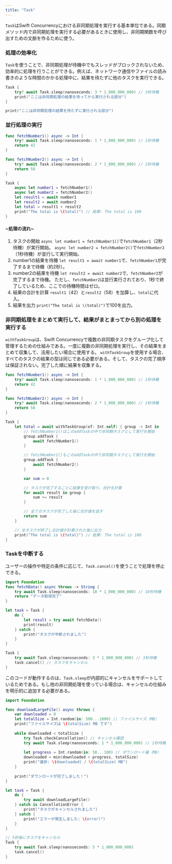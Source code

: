 ```yaml
---
title: "Task"
---
```

`Task`はSwift Concurrencyにおける非同期処理を実行する基本単位である。同期メソッド内で非同期処理を実行する必要があるときに使用し、非同期関数を呼び出すための文脈を作るために使う。
### 処理の効率化
`Task`を使うことで、非同期処理が待機中でもスレッドがブロックされないため、効率的に処理を行うことができる。例えば、ネットワーク通信やファイルの読み書きのような時間のかかる処理中に、結果を待たずに他のタスクを実行できる。
```swift
Task {
    try? await Task.sleep(nanoseconds: 3 * 1_000_000_000) // 3秒待機
    print("ここは非同期処理の結果を待ってから実行される部分")
}

print("ここは非同期処理の結果を待たずに実行される部分")
```
### 並行処理の実行
```swift
func fetchNumber1() async -> Int {
    try? await Task.sleep(nanoseconds: 1 * 1_000_000_000) // 1秒待機
    return 42
}

func fetchNumber2() async -> Int {
    try? await Task.sleep(nanoseconds: 2 * 1_000_000_000) // 2秒待機
    return 58
}

Task {
    async let number1 = fetchNumber1()
    async let number2 = fetchNumber2()
    let result1 = await number1
    let result2 = await number2
    let total = result1 + result2
    print("The total is \(total)") // 結果: The total is 100
}
```
#### ~処理の流れ~
1. タスクの開始
`async let number1 = fetchNumber1()`で`fetchNumber1`（2秒待機）が実行開始。
`async let number2 = fetchNumber2()`で`fetchNumber2`（1秒待機）が並行して実行開始。
2. number1の結果を待機
`let result1 = await number1`で、`fetchNumber1`が完了するまで待機（約2秒）。
3. number2の結果を待機
`let result2 = await number2`で、`fetchNumber2`が完了するまで待機。
ただし、`fetchNumber2`は並行実行されており、1秒で終了しているため、ここでの待機時間はゼロ。
4. 結果の合計を計算
`result1`（42）と`result2`（58）を加算し、`total`に代入。
5. 結果を出力
`print("The total is \(total)")`で100を出力。

### 非同期処理をまとめて実行して、結果がまとまってから別の処理を実行する
`withTaskGroup`は、Swift Concurrencyで複数の非同期タスクをグループ化して管理するための仕組みである。一度に複数の非同期処理を実行し、その結果をまとめて収集して、活用したい場合に使用する。
`withTaskGroup`を使用する場合、すべてのタスクの結果の型は同じである必要がある。そして、タスクの完了順序は保証されない。完了した順に結果を収集する。
```swift
func fetchNumber1() async -> Int {
    try? await Task.sleep(nanoseconds: 1 * 1_000_000_000) // 1秒待機
    return 42
}

func fetchNumber2() async -> Int {
    try? await Task.sleep(nanoseconds: 2 * 1_000_000_000) // 2秒待機
    return 58
}

Task {
    let total = await withTaskGroup(of: Int.self) { group -> Int in
        // fetchNumber1()はこのaddTaskの中で非同期タスクとして実行を開始
        group.addTask {
            await fetchNumber1()
        }

        // fetchNumber2()もこのaddTaskの中で非同期タスクとして実行を開始
        group.addTask {
            await fetchNumber2()
        }

        var sum = 0

        // タスクが完了するごとに結果を受け取り、合計を計算
        for await result in group {
            sum += result
        }

        // 全てのタスクが完了した後に合計値を返す
        return sum
    }

    // 全タスクが終了し合計値が計算された後に出力
    print("The total is \(total)") // 結果: The total is 100
}
```

### Taskを中断する
ユーザーの操作や特定の条件に応じて、`Task.cancel()`を使うことで処理を停止できる。
```swift
import Foundation
func fetchData() async throws -> String {
    try await Task.sleep(nanoseconds: 10 * 1_000_000_000) // 10秒待機
    return "データ取得完了"
}

let task = Task {
    do {
        let result = try await fetchData()
        print(result)
    } catch {
        print("タスクが中断されました")
    }
}

Task {
    try await Task.sleep(nanoseconds: 3 * 1_000_000_000) // 3秒待機
    task.cancel() // タスクをキャンセル
}
```
このコードが動作するのは、`Task.sleep`が内部的にキャンセルをサポートしているためである。もし他の非同期処理を使っている場合は、キャンセルの仕組みを明示的に追加する必要がある。
```swift
import Foundation

func downloadLargeFile() async throws {
    var downloaded = 0
    let totalSize = Int.random(in: 500...1000) // ファイルサイズ（MB）
    print("ファイルサイズは \(totalSize) MB です")
    
    while downloaded < totalSize {
        try Task.checkCancellation() // キャンセル確認
        try await Task.sleep(nanoseconds: 1 * 1_000_000_000) // 1秒待機
        
        let progress = Int.random(in: 50...100) // ダウンロード量（MB）
        downloaded = min(downloaded + progress, totalSize)
        print("進捗: \(downloaded) / \(totalSize) MB")
    }
    
    print("ダウンロードが完了しました！")
}

let task = Task {
    do {
        try await downloadLargeFile()
    } catch is CancellationError {
        print("タスクがキャンセルされました")
    } catch {
        print("エラーが発生しました: \(error)")
    }
}

// 5秒後にタスクをキャンセル
Task {
    try await Task.sleep(nanoseconds: 5 * 1_000_000_000)
    task.cancel()
}
```